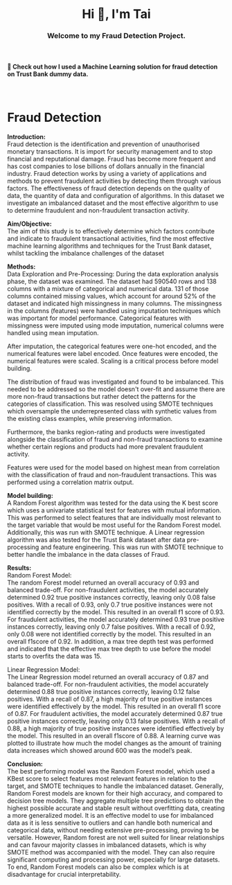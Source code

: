 <h1 align="center">Hi 👋, I'm Tai</h1>
<h3 align="center"> Welcome to my Fraud Detection Project.</h3>
<br/>
<h4>  🌱 Check out how I used a Machine Learning solution for fraud detection on Trust Bank dummy data. </h4>
<br/>

# Fraud Detection

**Introduction:**<br/>
Fraud detection is the identification and prevention of unauthorised monetary transactions. It is import for security management and to stop financial and reputational damage. Fraud has become more frequent and has cost companies to lose billions of dollars annually in the financial industry. Fraud detection works by using a variety of applications and methods to prevent fraudulent activities by detecting them through various factors. The effectiveness of fraud detection depends on the quality of data, the quantity of data and configuration of algorithms. In this dataset we investigate an imbalanced dataset and the most effective algorithm to use to determine fraudulent and non-fraudulent transaction activity.

**Aim/Objective:**<br/>
The aim of this study is to effectively determine which factors contribute and indicate to fraudulent transactional activities, find the most effective machine learning algorithms and techniques for the Trust Bank dataset, whilst tackling the imbalance challenges of the dataset

**Methods:**<br/>
Data Exploration and Pre-Processing:
During the data exploration analysis phase, the dataset was examined. The dataset had 590540 rows and 138 columns with a mixture of categorical and numerical data. 131 of those columns contained missing values, which account for around 52% of the dataset and indicated high missingness in many columns. The missingness in the columns (features) were handled using imputation techniques which was important for model performance. Categorical features with missingness were imputed using mode imputation, numerical columns were handled using mean imputation.

After imputation, the categorical features were one-hot encoded, and the numerical features were label encoded. Once features were encoded, the numerical features were scaled. Scaling is a critical process before model building.

The distribution of fraud was investigated and found to be imbalanced. This needed to be addressed so the model doesn't over-fit and assume there are more non-fraud transactions but rather detect the patterns for the categories of classification. This was resolved using SMOTE techniques which oversample the underrepresented class with synthetic values from the existing class examples, while preserving information. 

Furthermore, the banks region-rating and products were investigated alongside the classification of fraud and non-fraud transactions to examine whether certain regions and products had more prevalent fraudulent activity.

Features were used for the model based on highest mean from correlation with the classification of fraud and non-fraudulent transactions. This was performed using a correlation matrix output.

**Model building:** <br/>
A Random Forest  algorithm was tested for the data using the K best score which uses a  univariate statistical test for features with mutual information. This was performed to select features that are individually most relevant to the target variable that would be most useful for the Random Forest model. Additionally, this was run with SMOTE technique.
A Linear regression algorithm was also tested for the Trust Bank dataset after data pre-processing and feature engineering. This was run with SMOTE technique to better handle the imbalance in the data classes of Fraud.

**Results:** <br/>
Random Forest Model: <br/>
The random Forest model returned an overall accuracy of 0.93 and balanced trade-off.  For non-fraudulent activities, the model accurately determined 0.92 true positive instances correctly, leaving only 0.08 false positives. With a recall of 0.93, only 0.7 true positive instances were not identified correctly  by the model. This resulted in an overall f1 score of 0.93. For fraudulent activities, the model accurately determined 0.93 true positive instances correctly, leaving only 0.7 false positives. With a recall of 0.92, only 0.08 were not identified correctly  by the model. This resulted in an overall f1score of 0.92. In addition, a max tree depth test was performed and indicated that the effective max tree depth to use before the model starts to overfits the data was 15.

Linear Regression Model:<br/>
The Linear Regression model returned an overall accuracy of 0.87 and balanced trade-off.  For non-fraudulent activities, the model accurately determined 0.88 true positive instances correctly, leaving 0.12 false positives. With a recall of 0.87, a high majority of true positive instances were identified effectively by the model. This resulted in an overall f1 score of 0.87. For fraudulent activities, the model accurately determined 0.87 true positive instances correctly, leaving only 0.13 false positives. With a recall of 0.88, a high majority of true positive instances were identified effectively by the model. This resulted in an overall f1score of 0.88. A learning curve was plotted to illustrate how much the model changes as the amount of training data increases which showed around 600 was the model’s peak.

**Conclusion:**<br/>
The best performing model was the Random Forest model, which used a KBest score to select features most relevant features in relation to the target, and SMOTE techniques to handle the imbalanced dataset. Generally, Random Forest models are known for their high accuracy, and compared to decision tree models. They aggregate multiple tree predictions to obtain the highest possible accurate and stable result without overfitting data, creating a more generalized model. It is an effective model to use for imbalanced data as it is less sensitive to outliers and can handle both numerical and categorical data, without needing extensive pre-processing, proving to be versatile. However, Random forest are not well suited for linear relationships and can favour majority classes in imbalanced datasets, which is why SMOTE method was accompanied with the model. They can also require significant computing and processing power, especially for large datasets. To end, Random Forest models can also be complex which is at disadvantage for crucial interpretability.

